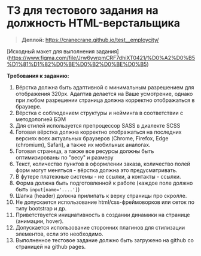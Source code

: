 # ТЗ для тестового задания на должность HTML-верстальщика

> **Деплой:** https://cranecrane.github.io/test__employcity/

[Исходный макет для выполнения задания]
(https://www.figma.com/file/Jrw6yvrpmCRF7dhiXT0421/%D0%A2%D0%B5%D1%81%D1%82%D0%BE%D0%B2%D0%BE%D0%B5)

**Требования к заданию:**
1. Вёрстка должна быть адаптивной с минимальным разрешением для отображения 320px. Адаптив делается на Ваше усмотрение, однако при любом разрешении страница должна корректно отображаться в браузере.
2. Вёрстка с соблюдением структуры и нейминга в соответствии с методологией БЭМ
3. Для стилей используется препроцессор SASS в диалекте SCSS
4. Готовая вёрстка должна корректно отображаться на последних версиях всех актуальных браузеров (Chrome, Firefox, Edge (chromium), Safari), а также их мобильных аналогах.
5. Готовая страница, а также все ресурсы должны быть оптимизированы по "весу" и размеру
6. Текст, количество пунктов в оформлении заказа, количество полей форм могут меняться - вёрстка должна это предусматривать.
7. В футере платежные системы - не ссылки, а контакты - ссылки.
8. Форма должна быть подготовленной к работе (каждое поле должно быть `input[name='....']`)
9. Шапка (header) должна прилипать к верху страницы про скролле.
10. Не допускается использование html/css-фреймоворков или сеток по типу bootstrap и др.
11. Приветствуется инициативность в создании динамики на странице (анимации, hover).
12. Допускается использование сторонних плагинов для стилизации элементов, если это необходимо.
13. Выполненное тестовое задание должно быть загружено на github со страницей на github pages.
